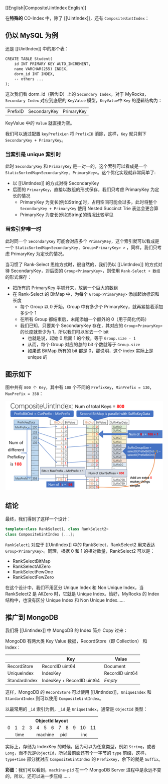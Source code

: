 [[English|CompositeUintIndex English]]

在**特殊的** CO-Index 中，除了 [[UintIndex]]，还有 `CompositeUintIndex`：

## 仍以 MySQL 为例
还是 [[UintIndex]] 中的那个表：
```mysql
CREATE TABLE Student(
    id INT PRIMARY KEY AUTO_INCREMENT,
    name VARCHAR(255) INDEX,
    dorm_id INT INDEX,
    -- others ...
);
```
这次我们看 dorm_id（宿舍ID）上的 `Secondary Index`，对于 MyRocks，`Secondary Index` 对应到底层的 `KeyValue` 模型，`KeyValue`中
 `Key` 的逻辑结构为：
<span><table><tr><td>PrefixID</td><td>SecondaryKey</td><td>PrimaryKey</td></tr></table></span>
KeyValue 中的 `Value` 就直接为空。

我们可以通过配置 `keyPrefixLen` 将 `PrefixID` 消除，这样，`Key` 就只剩下<br/>`SecondaryKey + PrimaryKey`。

### 当索引是 unique 索引时
此时 `SecondaryKey` 和 `PrimaryKey` 是一对一的，这个索引可以看成是一个 `StaticSortedMap<SecondaryKey, PrimaryKey>`。这个优化实现就非常简单了: 
* 以 [[UintIndex]] 的方式对待 SecondaryKey
* 后面的 `PrimaryKey`，直接以数组的形式保存，我们只考虑 PrimaryKey 为定长的情况
  * PrimaryKey 为变长(例如String)时，占用空间可能会过多，此时将整个 `SecondaryKey + PrimaryKey` 使用 Nested Succinct Trie 表达会更合算
  * PrimaryKey 为变长(例如String)的情况比较罕见

### 当索引非唯一时
此时同一个 `SecondaryKey` 可能会对应多个 `PrimaryKey`，这个索引就可以看成是一个 `StaticSortedMap<SecondaryKey, Group<PrimaryKey> >` ，同样，我们只考虑 PrimaryKey 为定长的情况。

当习惯了 Rank-Select 思维方式时，很自然的，我们仍以 [[UintIndex]] 的方式对待 SecondaryKey，对后面的 `Group<PrimaryKey>`，则使用 `Rank-Select + 数组` 的形式保存：
* 把所有的 PrimaryKey 平铺开来，放到一个巨大的数组
* 在 Rank-Select 的 BitMap 中，为每个 `Group<PrimaryKey>` 添加起始标识和长度
  * 每个 Group 以 0 开始，Group 中有多少个 PrimaryKey，就再紧接着添加多少个 1
  * 在所有 Group 都结束后，末尾添加一个额外的 0（用于简化代码）
  * 我们已知，只要某个 SecondaryKey 存在，其对应的 `Group<PrimaryKey>` 的长度就至少为 1，所以我们可以省去一个 bit
    * 也就是说，起始 0 后面 1 的个数，等于 `Group.size - 1`
    * 从而，每个 Group 对应的总的 bit 个数就等于 `Group.size`
    * 如果该 BitMap 所有的 bit 都是 0，那说明，这个 index 实际上是 unique 的

## 图示如下
图中共有 `800 个 Key`，其中有 `108` 个不同的 `PrefixKey`，`MinPrefix = 130`，`MaxPrefix = 358`：

![Graph for CompositeUintIndex](images/co-index/CompositeUintIndex.png)

## 结论
最终，我们得到了这样一个设计：
```c++
template<class RankSelect1, class RankSelect2>
class CompositeUintIndex {...};
```
`RankSelect1` 对应于 [[UintIndex]] 中的 RankSelect，RankSelect2 用来表达 `Group<PrimaryKey>`。同理，根据 0 和 1 的相对数量，RankSelect2 可以是：
* RankSelectBitMap
* RankSelectAllZero
* RankSelectFewOne
* RankSelectFewZero

在这个设计中，我们不用区分 Unique Index 和 Non Unique Index，当 RankSelect2 是 AllZero 时，它就是 Unique Index。恰好，MyRocks 的
 Index 结构中，也没有区分 Unique Index 和 Non Unique Index……
## 推广到 MongoDB
我们将 [[UintIndex]] 中 MongoDB 的 Index 简介 Copy 过来：

MongoDB 有两大类 Key Value 数据，RecordStore（即 Collection） 和 Index：

||Key|Value|
|-|-|-|
|RecordStore|RecordID uint64|Document|
|UniqueIndex|IndexKey|RecordID uint64|
|StandardIndex|IndexKey + RecordID uint64|*Empty*|

这样，MongoDB 的 `RecordStore` 可以使用 [[UintIndex]]，`UniqueIndex` 和 `StandardIndex` 则可以使用 `CompositeUintIndex`。

以最常用的 `_id` 索引为例，`_id` 是 `UniqueIndex`，通常是 `ObjectId` 类型：
<table><tbody align="center">
<tr><th colspan="12">ObjectId layout</th></tr>
<tr>
  <td>0</td><td>1</td><td>2</td><td>3</td><td>4</td><td>5</td>
  <td>6</td><td>7</td><td>8</td><td>9</td><td>10</td><td>11</td>
</tr>
<tr>
  <td colspan="4">time</td><td colspan="3">machine</td> <td colspan="2">pid</td><td colspan="3">inc</td>
</tr>
</tbody></table>

实际上，存储为 IndexKey 的时候，因为可以为任意类型，例如 `String`，或者 `Long`，而不光是`ObjectId`，所以最前面还有个一字节的 `type` 前缀，这样，`type+time` 部分就对应 `CompositeUintIndex` 的 `PrefixKey`，余下的就是 `Suffix`。

**彩蛋**：我们可以看到，`machine+pid` 在一个 MongoDB Server 进程中是永远不变的，所以，还可以进一步压缩……
